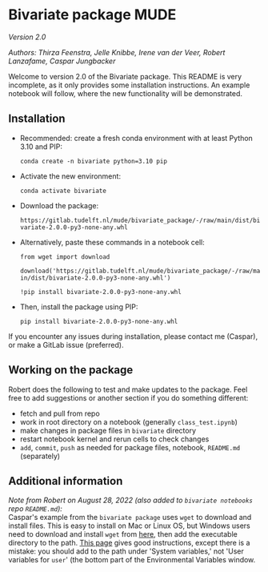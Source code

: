 # Bivariate package MUDE
*Version 2.0*

*Authors: Thirza Feenstra, Jelle Knibbe, Irene van der Veer, Robert Lanzafame, Caspar Jungbacker*

Welcome to version 2.0 of the Bivariate package. This README is very incomplete, as it only provides some installation instructions. An example notebook will follow, where the new functionality will be demonstrated.

## Installation
- Recommended: create a fresh conda environment with at least Python 3.10 and PIP:
  
    ```conda create -n bivariate python=3.10 pip```

- Activate the new environment:
  
  ```conda activate bivariate```

- Download the package:
  
  ```https://gitlab.tudelft.nl/mude/bivariate_package/-/raw/main/dist/bivariate-2.0.0-py3-none-any.whl```

- Alternatively, paste these commands in a notebook cell:

  ```from wget import download```
  
  ```download('https://gitlab.tudelft.nl/mude/bivariate_package/-/raw/main/dist/bivariate-2.0.0-py3-none-any.whl')```

  ```!pip install bivariate-2.0.0-py3-none-any.whl```

- Then, install the package using PIP:
  
  ```pip install bivariate-2.0.0-py3-none-any.whl```

If you encounter any issues during installation, please contact me (Caspar), or make a GitLab issue (preferred).

## Working on the package

Robert does the following to test and make updates to the package. Feel free to add suggestions or another section if you do something different:
- fetch and pull from repo
- work in root directory on a notebook (generally `class_test.ipynb`)
- make changes in package files in `bivariate` directory
- restart notebook kernel and rerun cells to check changes
- `add`, `commit`, `push` as needed for package files, notebook, `README.md` (separately)

## Additional information

*Note from Robert on August 28, 2022 (also added to `bivariate notebooks` repo `README.md`):*  
Caspar's example from the `bivariate package` uses `wget` to download and install files. This is easy to install on Mac or Linux OS, but Windows users need to download and install `wget` from [here](https://sourceforge.net/projects/gnuwin32/files/wget/1.11.4-1/wget-1.11.4-1-setup.exe/download?use_mirror=excellmedia), then add the executable directory to the path. [This page](https://techcult.com/how-to-download-install-and-use-wget-for-windows-10/) gives good instructions, except there is a mistake: you should add to the path under 'System variables,' not 'User variables for `user`' (the bottom part of the Environmental Variables window.